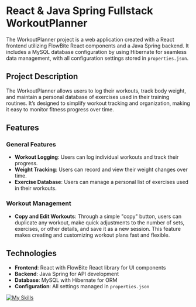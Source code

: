 # React & Java Spring Fullstack WorkoutPlanner

The WorkoutPlanner project is a web application created with a React frontend utilizing FlowBite React components and a Java Spring backend. It includes a MySQL database configuration by using Hibernate for seamless data management, with all configuration settings stored in `properties.json`.

## Project Description
The WorkoutPlanner allows users to log their workouts, track body weight, and maintain a personal database of exercises used in their training routines. It’s designed to simplify workout tracking and organization, making it easy to monitor fitness progress over time.

## Features

### General Features
- **Workout Logging**: Users can log individual workouts and track their progress.
- **Weight Tracking**: Users can record and view their weight changes over time.
- **Exercise Database**: Users can manage a personal list of exercises used in their workouts.

### Workout Management
- **Copy and Edit Workouts**: Through a simple "copy" button, users can duplicate any workout, make quick adjustments to the number of sets, exercises, or other details, and save it as a new session. This feature makes creating and customizing workout plans fast and flexible.

## Technologies
- **Frontend**: React with FlowBite React library for UI components
- **Backend**: Java Spring for API development
- **Database**: MySQL with Hibernate for ORM
- **Configuration**: All settings managed in `properties.json`

[![My Skills](https://skillicons.dev/icons?i=vscode,idea,java,spring,ts,react,mysql)](https://skillicons.dev)
